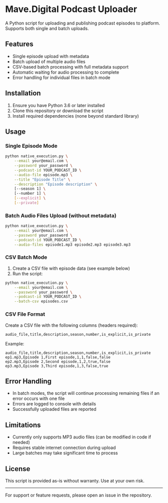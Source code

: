# Mave.Digital Podcast Uploader

A Python script for uploading and publishing podcast episodes to platform. Supports both single and batch uploads.

## Features

- Single episode upload with metadata
- Batch upload of multiple audio files
- CSV-based batch processing with full metadata support
- Automatic waiting for audio processing to complete
- Error handling for individual files in batch mode

## Installation

1. Ensure you have Python 3.6 or later installed
2. Clone this repository or download the script
3. Install required dependencies (none beyond standard library)

## Usage

### Single Episode Mode

```bash
python native_execution.py \
    --email your@email.com \
    --password your_password \
    --podcast-id YOUR_PODCAST_ID \
    --audio-file episode.mp3 \
    --title "Episode Title" \
    --description "Episode description" \
    [--season 1] \
    [--number 1] \
    [--explicit] \
    [--private]
```

### Batch Audio Files Upload (without metadata)

```bash
python native_execution.py \
    --email your@email.com \
    --password your_password \
    --podcast-id YOUR_PODCAST_ID \
    --audio-files episode1.mp3 episode2.mp3 episode3.mp3
```

### CSV Batch Mode

1. Create a CSV file with episode data (see example below)
2. Run the script:

```bash
python native_execution.py \
    --email your@email.com \
    --password your_password \
    --podcast-id YOUR_PODCAST_ID \
    --batch-csv episodes.csv
```

### CSV File Format

Create a CSV file with the following columns (headers required):

```
audio_file,title,description,season,number,is_explicit,is_private
```

Example:

```csv
audio_file,title,description,season,number,is_explicit,is_private
ep1.mp3,Episode 1,First episode,1,1,false,false
ep2.mp3,Episode 2,Second episode,1,2,true,false
ep3.mp3,Episode 3,Third episode,1,3,false,true
```

## Error Handling

- In batch modes, the script will continue processing remaining files if an error occurs with one file
- Errors are logged to console with details
- Successfully uploaded files are reported

## Limitations

- Currently only supports MP3 audio files (can be modified in code if needed)
- Requires stable internet connection during upload
- Large batches may take significant time to process

## License

This script is provided as-is without warranty. Use at your own risk.

---

For support or feature requests, please open an issue in the repository.
